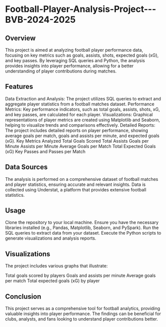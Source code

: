 # Football-Player-Analysis-Project---BVB-2024-2025

## Overview
This project is aimed at analyzing football player performance data, focusing on key metrics such as goals, assists, shots, expected goals (xG), and key passes. By leveraging SQL queries and Python, the analysis provides insights into player performance, allowing for a better understanding of player contributions during matches.

## Features
Data Extraction and Analysis: The project utilizes SQL queries to extract and aggregate player statistics from a football matches dataset.
Performance Metrics: Key performance indicators, such as total goals, assists, shots, xG, and key passes, are calculated for each player.
Visualizations: Graphical representations of player metrics are created using Matplotlib and Seaborn, helping to visualize trends and comparisons effectively.
Detailed Reports: The project includes detailed reports on player performance, showing average goals per match, goals and assists per minute, and expected goals (xG).
Key Metrics Analyzed
Total Goals Scored
Total Assists
Goals per Minute
Assists per Minute
Average Goals per Match
Total Expected Goals (xG)
Key Passes and Passes per Match
## Data Sources
The analysis is performed on a comprehensive dataset of football matches and player statistics, ensuring accurate and relevant insights. Data is collected using Understat, a platform that provides extensive football statistics.

## Usage
Clone the repository to your local machine.
Ensure you have the necessary libraries installed (e.g., Pandas, Matplotlib, Seaborn, and PySpark).
Run the SQL queries to extract data from your dataset.
Execute the Python scripts to generate visualizations and analysis reports.
## Visualizations
The project includes various graphs that illustrate:

Total goals scored by players
Goals and assists per minute
Average goals per match
Total expected goals (xG) by player

## Conclusion
This project serves as a comprehensive tool for football analytics, providing valuable insights into player performance. The findings can be beneficial for clubs, analysts, and fans looking to understand player contributions better.
